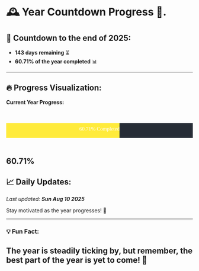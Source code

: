 
# &#x1F570; **Year Countdown Progress** &#x1F389;.

## &#x1F4C5; Countdown to the end of 2025:
- **143 days remaining** &#x23F3;
- **60.71% of the year completed** &#x1F4CA;

---

## &#x1F525; **Progress Visualization**:

**Current Year Progress:**

<br><br>
![Progress Bar](https://raw.githubusercontent.com/dayanidigv/year-countdown-progress/main/progress-bar.svg)
<br><br>

**60.71%**
---

## &#x1F4C8; **Daily Updates**:

_Last updated: **Sun Aug 10 2025**_

Stay motivated as the year progresses! &#x1F680;

--- 

### &#x1F4A1; **Fun Fact:**
The year is steadily ticking by, but remember, the best part of the year is yet to come! &#x1F31F;
---
